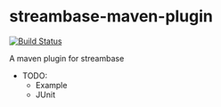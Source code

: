streambase-maven-plugin
=======================

[![Build Status](https://travis-ci.org/dennysfredericci/streambase-maven-plugin.png?branch=master)](https://travis-ci.org/dennysfredericci/streambase-maven-plugin)

A maven plugin for streambase

  - TODO:
    - Example
    - JUnit
